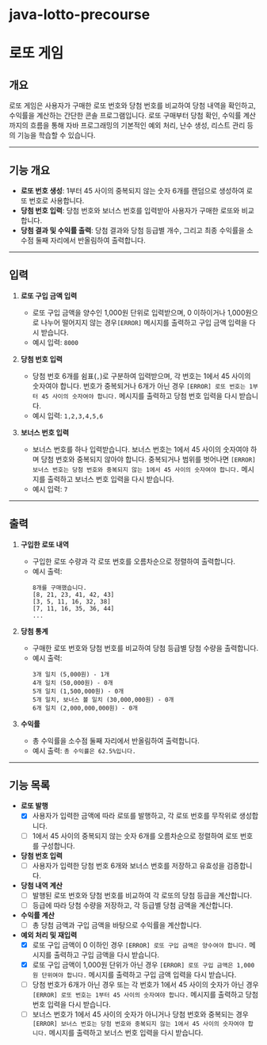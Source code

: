 # java-lotto-precourse

# 로또 게임

## 개요
로또 게임은 사용자가 구매한 로또 번호와 당첨 번호를 비교하여 당첨 내역을 확인하고, 수익률을 계산하는 간단한 콘솔 프로그램입니다. 로또 구매부터 당첨 확인, 수익률 계산까지의 흐름을 통해 자바 프로그래밍의 기본적인 예외 처리, 난수 생성, 리스트 관리 등의 기능을 학습할 수 있습니다.

---

## 기능 개요
- **로또 번호 생성**: 1부터 45 사이의 중복되지 않는 숫자 6개를 랜덤으로 생성하여 로또 번호로 사용합니다.
- **당첨 번호 입력**: 당첨 번호와 보너스 번호를 입력받아 사용자가 구매한 로또와 비교합니다.
- **당첨 결과 및 수익률 출력**: 당첨 결과와 당첨 등급별 개수, 그리고 최종 수익률을 소수점 둘째 자리에서 반올림하여 출력합니다.

---

## 입력
1. **로또 구입 금액 입력**
    - 로또 구입 금액을 양수인 1,000원 단위로 입력받으며, 0 이하이거나 1,000원으로 나누어 떨어지지 않는 경우`[ERROR]` 메시지를 출력하고 구입 금액 입력을 다시 받습니다.
    - 예시 입력: `8000`

2. **당첨 번호 입력**
    - 당첨 번호 6개를 쉼표(`,`)로 구분하여 입력받으며, 각 번호는 1에서 45 사이의 숫자여야 합니다. 번호가 중복되거나 6개가 아닌 경우 `[ERROR] 로또 번호는 1부터 45 사이의 숫자여야 합니다.` 메시지를 출력하고 당첨 번호 입력을 다시 받습니다.
    - 예시 입력: `1,2,3,4,5,6`

3. **보너스 번호 입력**
    - 보너스 번호를 하나 입력받습니다. 보너스 번호는 1에서 45 사이의 숫자여야 하며 당첨 번호와 중복되지 않아야 합니다. 중복되거나 범위를 벗어나면 `[ERROR] 보너스 번호는 당첨 번호와 중복되지 않는 1에서 45 사이의 숫자여야 합니다.` 메시지를 출력하고 보너스 번호 입력을 다시 받습니다.
    - 예시 입력: `7`

---

## 출력
1. **구입한 로또 내역**
    - 구입한 로또 수량과 각 로또 번호를 오름차순으로 정렬하여 출력합니다.
    - 예시 출력:
      ```
      8개를 구매했습니다.
      [8, 21, 23, 41, 42, 43]
      [3, 5, 11, 16, 32, 38]
      [7, 11, 16, 35, 36, 44]
      ...
      ```

2. **당첨 통계**
    - 구매한 로또 번호와 당첨 번호를 비교하여 당첨 등급별 당첨 수량을 출력합니다.
    - 예시 출력:
      ```
      3개 일치 (5,000원) - 1개
      4개 일치 (50,000원) - 0개
      5개 일치 (1,500,000원) - 0개
      5개 일치, 보너스 볼 일치 (30,000,000원) - 0개
      6개 일치 (2,000,000,000원) - 0개
      ```

3. **수익률**
    - 총 수익률을 소수점 둘째 자리에서 반올림하여 출력합니다.
    - 예시 출력: `총 수익률은 62.5%입니다.`

---

## 기능 목록
- **로또 발행**
    - [x] 사용자가 입력한 금액에 따라 로또를 발행하고, 각 로또 번호를 무작위로 생성합니다.
    - [ ] 1에서 45 사이의 중복되지 않는 숫자 6개를 오름차순으로 정렬하여 로또 번호를 구성합니다.

- **당첨 번호 입력**
    - [ ] 사용자가 입력한 당첨 번호 6개와 보너스 번호를 저장하고 유효성을 검증합니다.

- **당첨 내역 계산**
    - [ ] 발행된 로또 번호와 당첨 번호를 비교하여 각 로또의 당첨 등급을 계산합니다.
    - [ ] 등급에 따라 당첨 수량을 저장하고, 각 등급별 당첨 금액을 계산합니다.

- **수익률 계산**
    - [ ] 총 당첨 금액과 구입 금액을 바탕으로 수익률을 계산합니다.

- **예외 처리 및 재입력**
    - [x] 로또 구입 금액이 0 이하인 경우 `[ERROR] 로또 구입 금액은 양수여야 합니다.` 메시지를 출력하고 구입 금액을 다시 받습니다.
    - [x] 로또 구입 금액이 1,000원 단위가 아닌 경우 `[ERROR] 로또 구입 금액은 1,000원 단위여야 합니다.` 메시지를 출력하고 구입 금액 입력을 다시 받습니다.
    - [ ] 당첨 번호가 6개가 아닌 경우 또는 각 번호가 1에서 45 사이의 숫자가 아닌 경우 `[ERROR] 로또 번호는 1부터 45 사이의 숫자여야 합니다.` 메시지를 출력하고 당첨 번호 입력을 다시 받습니다.
    - [ ] 보너스 번호가 1에서 45 사이의 숫자가 아니거나 당첨 번호와 중복되는 경우 `[ERROR] 보너스 번호는 당첨 번호와 중복되지 않는 1에서 45 사이의 숫자여야 합니다.` 메시지를 출력하고 보너스 번호 입력을 다시 받습니다.